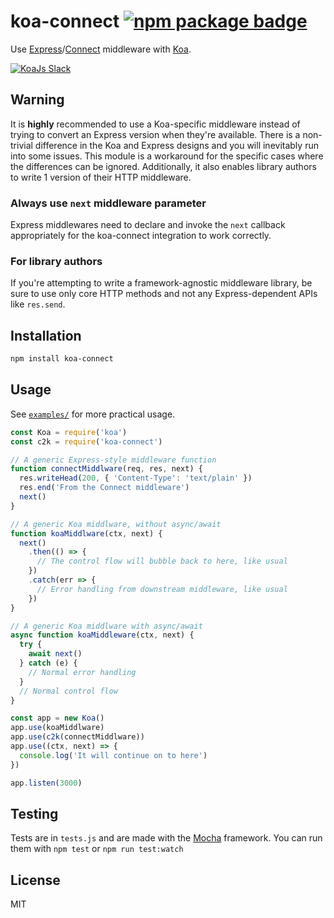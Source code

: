 # koa-connect [![npm package badge][npm badge]][npm]

[npm badge]: https://badge.fury.io/js/koa-connect.svg
[npm]: https://www.npmjs.com/package/koa-connect

Use [Express](https://github.com/strongloop/express)/[Connect](https://github.com/senchalabs/connect) middleware with [Koa](https://github.com/koajs/koa).

<a href="https://communityinviter.com/apps/koa-js/koajs" rel="KoaJs Slack Community">![KoaJs Slack](https://img.shields.io/badge/Koa.Js-Slack%20Channel-Slack.svg?longCache=true&style=for-the-badge)</a>

## Warning

It is **highly** recommended to use a Koa-specific middleware instead of trying to convert an Express version when they're available. There is a non-trivial difference in the Koa and Express designs and you will inevitably run into some issues. This module is a workaround for the specific cases where the differences can be ignored. Additionally, it also enables library authors to write 1 version of their HTTP middleware.

### Always use `next` middleware parameter

Express middlewares need to declare and invoke the `next` callback appropriately for the koa-connect integration to work correctly.

### For library authors

If you're attempting to write a framework-agnostic middleware library, be sure to use only core HTTP methods and not any Express-dependent APIs like `res.send`.

## Installation

```sh
npm install koa-connect
```

## Usage

See [`examples/`](./examples) for more practical usage.

```javascript
const Koa = require('koa')
const c2k = require('koa-connect')

// A generic Express-style middleware function
function connectMiddlware(req, res, next) {
  res.writeHead(200, { 'Content-Type': 'text/plain' })
  res.end('From the Connect middleware')
  next()
}

// A generic Koa middlware, without async/await
function koaMiddlware(ctx, next) {
  next()
    .then(() => {
      // The control flow will bubble back to here, like usual
    })
    .catch(err => {
      // Error handling from downstream middleware, like usual
    })
}

// A generic Koa middlware with async/await
async function koaMiddleware(ctx, next) {
  try {
    await next()
  } catch (e) {
    // Normal error handling
  }
  // Normal control flow
}

const app = new Koa()
app.use(koaMiddlware)
app.use(c2k(connectMiddlware))
app.use((ctx, next) => {
  console.log('It will continue on to here')
})

app.listen(3000)
```

## Testing

Tests are in `tests.js` and are made with the [Mocha](https://mochajs.org) framework. You can run them with `npm test` or `npm run test:watch`

## License

MIT
